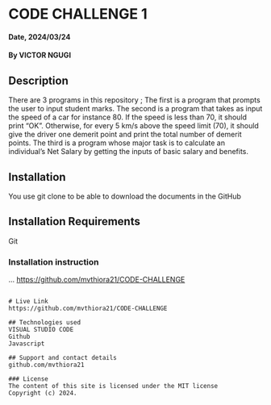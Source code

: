 # CODE CHALLENGE 1

#### Date, 2024/03/24

#### By VICTOR NGUGI

## Description
There are 3 programs in this repository ;
The first is a program that prompts the user to input student marks.
The second is a program that takes as input the speed of a car for instance 80. If the speed is less than 70, it should print “OK”. Otherwise, for every 5 km/s above the speed limit (70), it should give the driver one demerit point and print the total number of demerit points.
The third is a program whose major task is to calculate an individual’s Net Salary by getting the inputs of basic salary and benefits. 



## Installation
You use git clone to be able to download the documents in the GitHub

## Installation Requirements
Git

### Installation instruction
...
https://github.com/mvthiora21/CODE-CHALLENGE

```

# Live Link
https://github.com/mvthiora21/CODE-CHALLENGE

## Technologies used
VISUAL STUDIO CODE
Github
Javascript

## Support and contact details
github.com/mvthiora21

### License
The content of this site is licensed under the MIT license
Copyright (c) 2024.



















